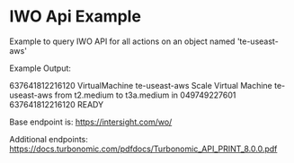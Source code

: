 # IWO Api Example

Example to query IWO API for all actions on an object named 'te-useast-aws'

Example Output:

637641812216120 VirtualMachine te-useast-aws Scale Virtual Machine te-useast-aws from t2.medium to t3a.medium in 049749227601 637641812216120 READY



Base endpoint is: https://intersight.com/wo/

Additional endpoints: https://docs.turbonomic.com/pdfdocs/Turbonomic_API_PRINT_8.0.0.pdf
